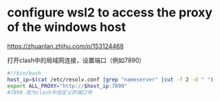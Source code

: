 # configure wsl2 to access the proxy of the windows host

<https://zhuanlan.zhihu.com/p/153124468>

打开clash中的局域网连接，设置端口（例如7890）

```bash
#!/bin/bash
host_ip=$(cat /etc/resolv.conf |grep "nameserver" |cut -f 2 -d " ")
export ALL_PROXY="http://$host_ip:7890"
#7890 改为clash中自定义的端口号
```
